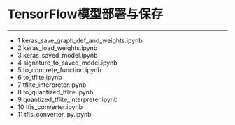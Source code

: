 # TensorFlow模型部署与保存  
***
- 1 keras\_save\_graph\_def\_and\_weights.ipynb  
- 2 keras\_load\_weights.ipynb  
- 3 keras\_saved\_model.ipynb  
- 4 signature\_to\_saved\_model.ipynb  
- 5 to\_concrete\_function.ipynb  
- 6 to\_tflite.ipynb  
- 7 tflite\_interpreter.ipynb  
- 8 to\_quantized\_tflite.ipynb
- 9 quantized\_tflite\_interpreter.ipynb  
- 10 tfjs\_converter.ipynb  
- 11 tfjs\_converter\_py.ipynb  
